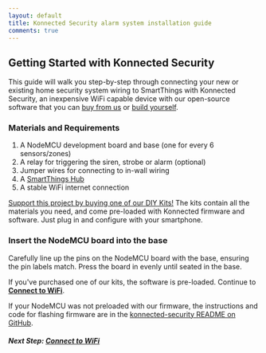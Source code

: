 ```yaml
---
layout: default
title: Konnected Security alarm system installation guide
comments: true
---
```


## Getting Started with Konnected Security

This guide will walk you step-by-step through connecting your new or existing home security system wiring to SmartThings
with Konnected Security, an inexpensive WiFi capable device with our open-source software that you can 
[buy from us](https://store.konnected.io/products/wired-alarm-system-complete-kit) or 
[build yourself](/security-alarm-system/buying-guide).
 
### Materials and Requirements
1. A NodeMCU development board and base (one for every 6 sensors/zones)
1. A relay for triggering the siren, strobe or alarm (optional)
1. Jumper wires for connecting to in-wall wiring
1. A [SmartThings Hub](https://www.amazon.com/Samsung-SmartThings-Hub-2nd-Generation/dp/B010NZV0GE/ref=as_li_ss_tl?&linkCode=ll1&tag=konnected-io-20&linkId=cf246167345ebc042f799b5d0d9383ed)
1. A stable WiFi internet connection
 
[Support this project by buying one of our DIY Kits!](https://store.konnected.io/products/wired-alarm-system-complete-kit)
The kits contain all the materials you need, and come pre-loaded with Konnected firmware and software. Just plug in and
configure with your smartphone.

### Insert the NodeMCU board into the base
Carefully line up the pins on the NodeMCU board with the base, ensuring the pin labels match. Press the board in evenly 
until seated in the base.

If you've purchased one of our kits, the software is pre-loaded. Continue to **[Connect to WiFi](/security-alarm-system/installation/connect-wifi)**.
 
If your NodeMCU was not preloaded with our firmware, the instructions and code for flashing firmware are in the
[konnected-security README on GitHub](https://github.com/konnected-io/konnected-security). 
 
##### **Next Step:** [Connect to WiFi](/security-alarm-system/installation/connect-wifi)